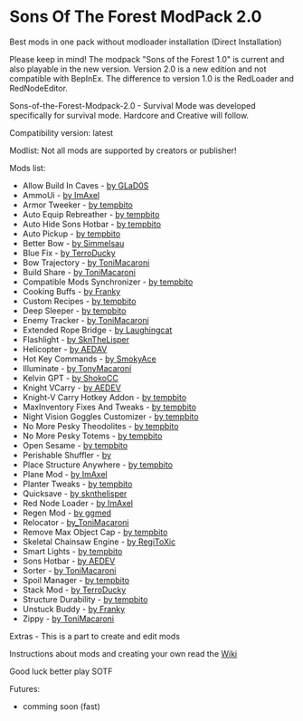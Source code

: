 # Sons Of The Forest ModPack 2.0
Best mods in one pack without modloader installation
(Direct Installation)

Please keep in mind!
The modpack "Sons of the Forest 1.0" is current and also playable in the new version. 
Version 2.0 is a new edition and not compatible with BepInEx. 
The difference to version 1.0 is the RedLoader and RedNodeEditor.

Sons-of-the-Forest-Modpack-2.0 - Survival Mode was developed specifically for survival mode.
Hardcore and Creative will follow.

Compatibility version: latest

Modlist:
Not all mods are supported by creators or publisher!


Mods list:

- Allow Build In Caves                  - [by GLaD0S](https://sotf-mods.com/mods/glad0s/enable-building-in-caves)
- AmmoUi                                - [by ImAxel](https://sotf-mods.com/mods/imaxel/ammoui)
- Armor Tweeker                         - [by tempbito](https://sotf-mods.com/mods/tempbito/armortweeker)
- Auto Equip Rebreather                 - [by tempbito](https://www.nexusmods.com/sonsoftheforest/mods/173)
- Auto Hide Sons Hotbar                 - [by tempbito](https://sotf-mods.com/mods/tempbito/autohidesonshotbar)
- Auto Pickup                           - [by tempbito](https://sotf-mods.com/mods/tempbito/auto-pickup)
- Better Bow                            - [by Simmelsau](https://sotf-mods.com/mods/simmelsau/betterbow)
- Blue Fix                              - [by TerroDucky](https://www.nexusmods.com/sonsoftheforest/mods/132)
- Bow Trajectory                        - [by ToniMacaroni](https://sotf-mods.com/mods/tonimacaroni/bowtrajectory)
- Build Share                           - [by ToniMacaroni](https://sotf-mods.com/mods/tonimacaroni/buildshare)
- Compatible Mods Synchronizer          - [by tempbito](https://sotf-mods.com/mods/tempbito/compatiblemodssync)
- Cooking Buffs                         - [by Franky](https://sotf-mods.com/mods/franky/cookingbuffs)
- Custom Recipes                        - [by tempbito](https://sotf-mods.com/mods/tempbito/customrecipes)
- Deep Sleeper                          - [by tempbito](https://www.nexusmods.com/sonsoftheforest/mods/174)
- Enemy Tracker                         - [by ToniMacaroni](https://sotf-mods.com/mods/tonimacaroni/enemytracker)
- Extended Rope Bridge                  - [by Laughingcat](https://sotf-mods.com/mods/laughingcat/extended-rope-bridges)
- Flashlight                            - [by SknTheLisper](https://www.nexusmods.com/sonsoftheforest/mods/149)
- Helicopter                            - [by AEDAV](https://sotf-mods.com/mods/aedev/gyrocopter)
- Hot Key Commands                      - [by SmokyAce](https://sotf-mods.com/mods/smokyace/hotkeycommands)
- Illuminate                            - [by TonyMacaroni](https://sotf-mods.com/mods/tonimacaroni/illuminate)
- Kelvin GPT                            - [by ShokoCC](https://sotf-mods.com/mods/shokocc/kelvin-gpt)
- Knight VCarry                         - [by AEDEV](https://sotf-mods.com/mods/aedev/knightvcarry)
- Knight-V Carry Hotkey Addon           - [by tempbito](https://sotf-mods.com/mods/tempbito/knightvcarryhotkeyaddon)
- MaxInventory Fixes And Tweaks         - [by tempbito](https://sotf-mods.com/mods/tempbito/maxinvfixesandtweaks)
- Night Vision Goggles Customizer       - [by tempbito](https://www.nexusmods.com/sonsoftheforest/mods/169)
- No More Pesky Theodolites             - [by tempbito](https://sotf-mods.com/mods/tempbito/nomorepeskytheodolites#google_vignette)
- No More Pesky Totems                  - [by tempbito](https://www.nexusmods.com/sonsoftheforest/mods/159)
- Open Sesame                           - [by tempbito](https://sotf-mods.com/mods/tempbito/opensesame)
- Perishable Shuffler                   - [by ](https://sotf-mods.com/mods/tempbito/perishable-shuffler)
- Place Structure Anywhere              - [by tempbito](https://sotf-mods.com/mods/tempbito/placestructureanywhere)
- Plane Mod                             - [by ImAxel](https://sotf-mods.com/mods/imaxel/plane-mod)
- Planter Tweaks                        - [by tempbito](https://sotf-mods.com/mods/tempbito/plantertweaks)
- Quicksave                             - [by sknthelisper](https://sotf-mods.com/mods/sknthelisper/quicksave)
- Red Node Loader                       - [by ImAxel](https://sotf-mods.com/mods/imaxel/rednodeloader)
- Regen Mod                             - [by ggmed](https://sotf-mods.com/mods/ggmed/regenmod)
- Relocator                             - [by_ToniMacaroni](https://sotf-mods.com/mods/tonimacaroni/relocator)
- Remove Max Object Cap                 - [by tempbito](https://sotf-mods.com/mods/tempbito/removemaxobjectcap)
- Skeletal Chainsaw Engine              - [by RegiToXic](https://sotf-mods.com/mods/regitoxic/skeletal-chainsaw(alpha))
- Smart Lights                          - [by tempbito](https://sotf-mods.com/mods/tempbito/smart-lights)
- Sons Hotbar                           - [by AEDEV](https://sotf-mods.com/mods/aedev/sonshotbar)
- Sorter                                - [by ToniMacaroni](https://www.nexusmods.com/sonsoftheforest/mods/130)
- Spoil Manager                         - [by tempbito](https://sotf-mods.com/mods/tempbito/spoilmanager)
- Stack Mod                             - [by TerroDucky](https://www.nexusmods.com/sonsoftheforest/mods/118)
- Structure Durability                  - [by tempbito](https://sotf-mods.com/mods/tempbito/structuredurability)
- Unstuck Buddy                         - [by Franky](https://sotf-mods.com/mods/franky/unstuckbuddy)
- Zippy                                 - [by ToniMacaroni](https://sotf-mods.com/?search=zippy)


Extras - This is a part to create and edit mods

Instructions about mods and creating your own read the [Wiki](https://github.com/ErythroCraft/Sons-of-the-Forest-Modpack-2.0/wiki)

Good luck better play SOTF

Futures:

- comming soon (fast)
